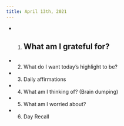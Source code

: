 ```yaml
---
title: April 13th, 2021
---
```


- 1. What am I grateful for?
	 - 

- 2. What do I want today’s highlight to be?

- 3. Daily affirmations

- 4. What am I thinking of? (Brain dumping)

- 5. What am I worried about?

- 6. Day Recall
